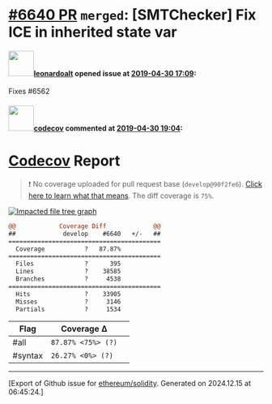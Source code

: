 # [\#6640 PR](https://github.com/ethereum/solidity/pull/6640) `merged`: [SMTChecker] Fix ICE in inherited state var

#### <img src="https://avatars.githubusercontent.com/u/504195?u=ce2facd14af9fd474ebff49f0d44891f56f7500f&v=4" width="50">[leonardoalt](https://github.com/leonardoalt) opened issue at [2019-04-30 17:09](https://github.com/ethereum/solidity/pull/6640):

Fixes #6562 

#### <img src="https://avatars.githubusercontent.com/in/254?v=4" width="50">[codecov](https://github.com/apps/codecov) commented at [2019-04-30 19:04](https://github.com/ethereum/solidity/pull/6640#issuecomment-488075912):

# [Codecov](https://codecov.io/gh/ethereum/solidity/pull/6640?src=pr&el=h1) Report
> :exclamation: No coverage uploaded for pull request base (`develop@90f2fe6`). [Click here to learn what that means](https://docs.codecov.io/docs/error-reference#section-missing-base-commit).
> The diff coverage is `75%`.

[![Impacted file tree graph](https://codecov.io/gh/ethereum/solidity/pull/6640/graphs/tree.svg?width=650&token=87PGzVEwU0&height=150&src=pr)](https://codecov.io/gh/ethereum/solidity/pull/6640?src=pr&el=tree)

```diff
@@            Coverage Diff             @@
##             develop    #6640   +/-   ##
==========================================
  Coverage           ?   87.87%           
==========================================
  Files              ?      395           
  Lines              ?    38585           
  Branches           ?     4538           
==========================================
  Hits               ?    33905           
  Misses             ?     3146           
  Partials           ?     1534
```

| Flag | Coverage Δ | |
|---|---|---|
| #all | `87.87% <75%> (?)` | |
| #syntax | `26.27% <0%> (?)` | |


-------------------------------------------------------------------------------



[Export of Github issue for [ethereum/solidity](https://github.com/ethereum/solidity). Generated on 2024.12.15 at 06:45:24.]
